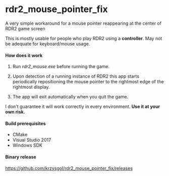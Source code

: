 # rdr2_mouse_pointer_fix
A very simple workaround for a mouse pointer reappearing at the center of RDR2 game screen

This is mostly usable for people who play RDR2 using a **controller**. May not be adequate for keyboard/mouse usage.

#### How does it work ####
1. Run *rdr2_mouse.exe* before running the game.

2. Upon detection of a running instance of RDR2 this app starts periodically repositioning the mouse pointer to the rightmost edge of the rightmost display.

3. The app will exit automatically when you quit the game.

I don't guarantee it will work correctly in every environment. **Use it at your own risk.**

#### Build prerequisites ####
* CMake
* Visual Studio 2017
* Windows SDK

#### Binary release ####
https://github.com/krzysgol/rdr2_mouse_pointer_fix/releases

